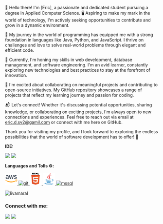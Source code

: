 👋 Hello there! I'm [Eric], a passionate and dedicated student pursuing a degree in Applied Computer Science. 🖥️ Aspiring to make my mark in the world of technology, I'm actively seeking opportunities to contribute and grow in a dynamic environment.

🚀 My journey in the world of programming has equipped me with a strong foundation in languages like Java, Python, and JavaScript. I thrive on challenges and love to solve real-world problems through elegant and efficient code.

🌱 Currently, I'm honing my skills in web development, database management, and software engineering. I'm an avid learner, constantly exploring new technologies and best practices to stay at the forefront of innovation.

💼 I'm excited about collaborating on meaningful projects and contributing to open-source initiatives. My GitHub repository showcases a range of projects that reflect my learning journey and passion for coding.

📬 Let's connect! Whether it's discussing potential opportunities, sharing knowledge, or collaborating on exciting projects, I'm always open to new connections and experiences. Feel free to reach out via email at eric.d.sv2@gamil.com or connect with me here on GitHub.

Thank you for visiting my profile, and I look forward to exploring the endless possibilities that the world of software development has to offer! 🌟


**IDE:**



 <img src="https://img.shields.io/badge/replit-667881?style=for-the-badge&logo=replit&logoColor=white" /> <img src="https://img.shields.io/badge/IntelliJ_IDEA-000000.svg?style=for-the-badge&logo=intellij-idea&logoColor=white"/>
 
 **Languages and Tolls ⚙️:** 
 <p align="left"> <a href="https://aws.amazon.com" target="_blank" rel="noreferrer"> <img src="https://raw.githubusercontent.com/devicons/devicon/master/icons/amazonwebservices/amazonwebservices-original-wordmark.svg" alt="aws" width="40" height="40"/> </a> <a href="https://git-scm.com/" target="_blank" rel="noreferrer"> <img src="https://www.vectorlogo.zone/logos/git-scm/git-scm-icon.svg" alt="git" width="40" height="40"/> </a> <a href="https://www.w3.org/html/" target="_blank" rel="noreferrer"> <img src="https://raw.githubusercontent.com/devicons/devicon/master/icons/html5/html5-original-wordmark.svg" alt="html5" width="40" height="40"/> </a> <a href="https://www.java.com" target="_blank" rel="noreferrer"> <img src="https://raw.githubusercontent.com/devicons/devicon/master/icons/java/java-original.svg" alt="java" width="40" height="40"/> </a> <a href="https://www.microsoft.com/en-us/sql-server" target="_blank" rel="noreferrer"> <img src="https://www.svgrepo.com/show/303229/microsoft-sql-server-logo.svg" alt="mssql" width="40" height="40"/> </a> </p>
  
<p><img align="center" src="https://github-readme-stats.vercel.app/api/top-langs?username=livamaral&show_icons=true&theme=dark&locale=en&layout=compact" alt="livamaral" /></p>
 


<h3 align="left">Connect with me:</h3>
<p align="left">
</p>

 [<img src="https://img.shields.io/badge/linkedin-%230077B5.svg?&style=for-the-badge&logo=linkedin&logoColor=white" />](https://www.linkedin.com/in/eric-silva-9a6415250/)  [<img src = "https://img.shields.io/badge/instagram-%23E4405F.svg?&style=for-the-badge&logo=instagram&logoColor=white">](https://www.instagram.com/ericzsz_/)
